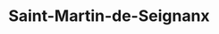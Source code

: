 ---
title: Saint-Martin-de-Seignanx
url: /saint-martin-de-seignanx/
latitude: 43.525
longitude: -1.411
---